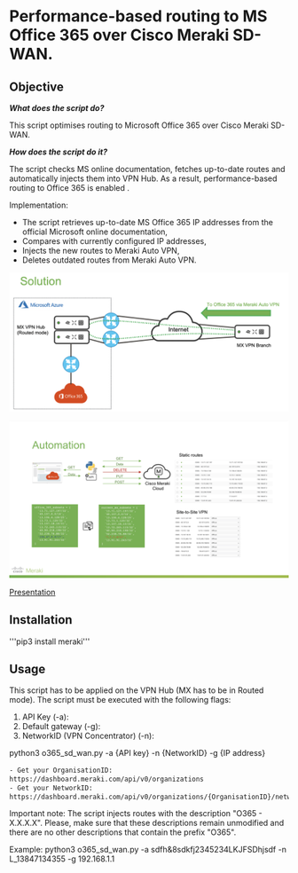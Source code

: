 # Performance-based routing to MS Office 365 over Cisco Meraki SD-WAN.

## Objective

***What does the script do?***

This script optimises routing to Microsoft Office 365 over Cisco Meraki SD-WAN.

***How does the script do it?***

The script checks MS online documentation, fetches up-to-date routes and automatically injects them into VPN Hub.
As a result, performance-based routing to Office 365 is enabled .

Implementation:
- The script retrieves up-to-date MS Office 365 IP addresses from the official Microsoft online documentation, 
- Compares with currently configured IP addresses, 
- Injects the new routes to Meraki Auto VPN, 
- Deletes outdated routes from Meraki Auto VPN.

![Solution](pics/solution.png)

![Automation](pics/automation.png)

[Presentation](https://drive.google.com/file/d/1qcDZy6B9cohqhohY-DjEE23dpp6GzFXr/view?usp=sharing)

## Installation

'''pip3 install meraki'''

## Usage

This script has to be applied on the VPN Hub (MX has to be in Routed mode).
The script must be executed with the following flags:

1. API Key (-a): 
2. Default gateway (-g):
3. NetworkID (VPN Concentrator) (-n):

python3 o365_sd_wan.py -a {API key} -n {NetworkID} -g {IP address}


	- Get your OrganisationID:
	https://dashboard.meraki.com/api/v0/organizations
	- Get your NetworkID:
	https://dashboard.meraki.com/api/v0/organizations/{OrganisationID}/networks
	
Important note:
The script injects routes with the description "O365 - X.X.X.X". Please, make sure that these descriptions remain unmodified and there are no other descriptions that contain the prefix "O365".

Example:
python3 o365_sd_wan.py -a sdfh&8sdkfj2345234LKJFSDhjsdf -n L_13847134355 -g 192.168.1.1

